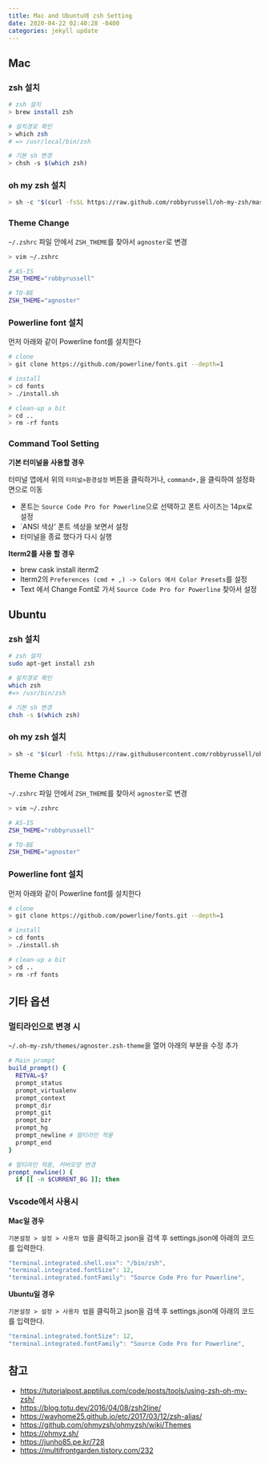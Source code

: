 ```yaml
---
title: Mac and Ubuntu에 zsh Setting
date: 2020-04-22 02:40:28 -0400
categories: jekyll update
---
```


## Mac

### zsh 설치

```bash
# zsh 설치
> brew install zsh

# 설치경로 확인
> which zsh
# => /usr/local/bin/zsh

# 기본 sh 변경
> chsh -s $(which zsh)
```

### oh my zsh 설치

```bash
> sh -c "$(curl -fsSL https://raw.github.com/robbyrussell/oh-my-zsh/master/tools/install.sh)"
```

### Theme Change

`~/.zshrc` 파일 안에서 `ZSH_THEME`를 찾아서 `agnoster`로 변경

```bash
> vim ~/.zshrc
```

```bash
# AS-IS
ZSH_THEME="robbyrussell"

# TO-BE
ZSH_THEME="agnoster"
```

### Powerline font 설치

먼저 아래와 같이 Powerline font를 설치한다

```bash
# clone
> git clone https://github.com/powerline/fonts.git --depth=1

# install
> cd fonts
> ./install.sh

# clean-up a bit
> cd ..
> rm -rf fonts
```

### Command Tool Setting

**기본 터미널을 사용할 경우**

터미널 앱에서 위의 `터미널>환경설정` 버튼을 클릭하거나, `command+,`을 클릭하여 설정화면으로 이동

- 폰트는 `Source Code Pro for Powerline`으로 선택하고 폰트 사이즈는 14px로 설정
- `ANSI 색상' 폰트 색상을 보면서 설정
- 터미널을 종료 했다가 다시 실행

**Iterm2를 사용 할 경우**

- brew cask install iterm2
- Iterm2의 `Preferences (cmd + ,) -> Colors 에서 Color Presets`를 설정
- Text 에서 Change Font로 가서 `Source Code Pro for Powerline` 찾아서 설정

## Ubuntu

### zsh 설치

```bash
# zsh 설치
sudo apt-get install zsh

# 설치경로 확인
which zsh
#=> /usr/bin/zsh

# 기본 sh 변경
chsh -s $(which zsh)
```

### oh my zsh 설치

```bash
> sh -c "$(curl -fsSL https://raw.githubusercontent.com/robbyrussell/oh-my-zsh/master/tools/install.sh"
```

### Theme Change

`~/.zshrc` 파일 안에서 `ZSH_THEME`를 찾아서 `agnoster`로 변경

```bash
> vim ~/.zshrc
```

```bash
# AS-IS
ZSH_THEME="robbyrussell"

# TO-BE
ZSH_THEME="agnoster"
```

### Powerline font 설치

먼저 아래와 같이 Powerline font를 설치한다

```bash
# clone
> git clone https://github.com/powerline/fonts.git --depth=1

# install
> cd fonts
> ./install.sh

# clean-up a bit
> cd ..
> rm -rf fonts
```

## 기타 옵션

### 멀티라인으로 변경 시

`~/.oh-my-zsh/themes/agnoster.zsh-theme`을 열어 아래의 부분을 수정 추가

```bash
# Main prompt
build_prompt() {
  RETVAL=$?
  prompt_status
  prompt_virtualenv
  prompt_context
  prompt_dir
  prompt_git
  prompt_bzr
  prompt_hg
  prompt_newline # 멀티라인 적용
  prompt_end
}

# 멀티라인 적용, 커버모양 변경
prompt_newline() {
  if [[ -n $CURRENT_BG ]]; then
```

### Vscode에서 사용시

**Mac일 경우**

`기본설정 > 설정 > 사용자 탭`을 클릭하고 json을 검색 후 settings.json에 아래의 코드를 입력한다.

```javascript
"terminal.integrated.shell.osx": "/bin/zsh",
"terminal.integrated.fontSize": 12,
"terminal.integrated.fontFamily": "Source Code Pro for Powerline",
```

**Ubuntu일 경우**

`기본설정 > 설정 > 사용자 탭`을 클릭하고 json을 검색 후 settings.json에 아래의 코드를 입력한다.

```javascript
"terminal.integrated.fontSize": 12,
"terminal.integrated.fontFamily": "Source Code Pro for Powerline",
```

## 참고

- https://tutorialpost.apptilus.com/code/posts/tools/using-zsh-oh-my-zsh/
- https://blog.totu.dev/2016/04/08/zsh2line/
- https://wayhome25.github.io/etc/2017/03/12/zsh-alias/
- https://github.com/ohmyzsh/ohmyzsh/wiki/Themes
- https://ohmyz.sh/
- https://junho85.pe.kr/728
- https://multifrontgarden.tistory.com/232
